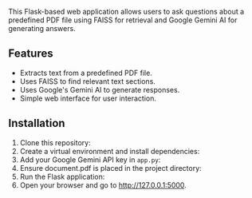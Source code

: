 This Flask-based web application allows users to ask questions about a predefined PDF file using FAISS for retrieval and Google Gemini AI for generating answers.

## Features
- Extracts text from a predefined PDF file.
- Uses FAISS to find relevant text sections.
- Uses Google's Gemini AI to generate responses.
- Simple web interface for user interaction.

## Installation

1. Clone this repository:
2. Create a virtual environment and install dependencies:
3. Add your Google Gemini API key in `app.py`:
4. Ensure document.pdf is placed in the project directory:
5. Run the Flask application:
6. Open your browser and go to http://127.0.0.1:5000.

